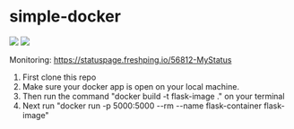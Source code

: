 # simple-docker
<p>
<img src="https://img.shields.io/github/issues/Sammmmmuel/simple-docker">
<img src="https://img.shields.io/website?down_color=red&down_message=down&up_color=green&up_message=up&url=http%3A%2F%2Fsimple-flask.dev.merissa.tech%2F">
</p>

Monitoring: https://statuspage.freshping.io/56812-MyStatus

1. First clone this repo
2. Make sure your docker app is open on your local machine. 
3. Then run the command "docker build -t flask-image ." on your terminal 
4. Next run "docker run -p 5000:5000 --rm --name flask-container flask-image" 

